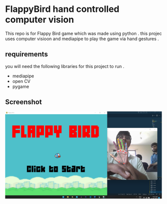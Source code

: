 # FlappyBird hand controlled computer vision 
This repo is for Flappy Bird game which was made using python . this projec uses computer visioon and mediapipe
to play the game via hand gestures .

## requirements

you will need the following libraries for this project to run . 
* mediapipe
* open CV
* pygame


## Screenshot
![Alt text](/HandFlappyNEW.png?raw=true "Optional Title")
